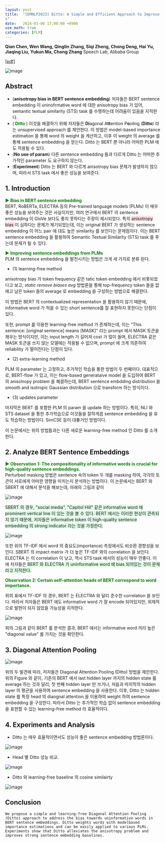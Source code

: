```yaml
---
layout: post
title:  "[EMNLP2023] Ditto: A Simple and Efficient Approach to Improve Sentence Embeddings
s"
date:   2024-03-06 17:00:00 +0900
use_math: true
categories: [PLM]
---
```


**Qian Chen, Wen Wang, Qinglin Zhang, Siqi Zheng, Chong Deng, Hai Yu, Jiaqing Liu, Yukun Ma, Chong Zhang**
Speech Lab, Alibaba Group &emsp;

[[pdf]](https://aclanthology.org/2023.emnlp-main.359.pdf)

![image](https://github.com/yong1-kim/yong1-kim.github.io/assets/42200027/aff30a3c-abc0-42e1-af28-647086efdf67)

## Abstract
- (**anisotropy bias in BERT sentence embedding**) 저자들은 BERT sentence embedding 이 uninofrmative word 에 대한 anisotropy bias 가 있어, semantic textual similarity (STS) task 를 수행하는데 어려움이 있음을 지적한다.
- (<span style='color:green;font-weight:bold'> Ditto </span>) 이것을 해결하기 위해 저자들은 **Di**agonal A**tt**ention P**o**oling (**Ditto**) 라는 unsupervised approach 를 제안한다. 이 방법은 model-based importance estimation 을 통해 word 의 weight 을 계산하고, 이후 이 weight 의 average 를 통해 sentence embedding 을 얻는다. Ditto 는 BERT 뿐 아니라 어떠한 PLM 에도 적용될 수 있다.
- (**No use of param**) 다른 sentence embedding 들과 다르게 Ditto 는 어떠한 추가적인 parameter 도 요구하지 않는다.
- (**Experiment**) Ditto 는 BERT 와 다르게 anisotropy bias 문제가 발생하지 않으며, 따라서 STS task 에서 좋은 성능을 보여준다.

## 1. Introduction
<span style='color:green;font-weight:bold'> ▶ Bias in BERT sentence embedding </span>
<br> 
BERT, RoBERTa, ELECTRA 등의 Pre-trained language models (PLMs) 이 매우 좋은 성능을 보여주는 것은 사실이지만, 여러 연구에서 BERT 의 sentence embedding 이 GloVe 보다도 좋지 못하다는 주장이 제시되었다.
특히 <span style='background-color: #ffdce0'> anisotropy bias </span> 이 심하다는 문제가 제기되었는데, 이는 original BERT 가 생성하는 sentence embedding 이 어느 pair 에 대도 높은 similarity 를 보인다는 문제점이다. 이는 BERT sentence embedding 을 활용하여 Semantic Textual Similarity (STS) task 를 푸는데 문제가 될 수 있다.

<span style='color:green;font-weight:bold'> ▶ Improving sentence embeddings from PLMs </span>
<br> 
PLM 의 sentence embedding 을 발전시키는 방법은 크게 세 가지로 분류 된다. 

- (1) learning-free method

anisotropy bias 가 token frequency 같은 tatic token embedding 에서 비롯되었다고 보고, *static remove biases avg* 방법론을 통해 top-frequency token 들을 없애고 남은 token 들의 average 로 embedding 을 구성하는 방법으로 해결한다.

이 방법은 BERT 의 contextualized representation 을 활용하지 않기 때문에, informative word 가 적을 수 있는 short sentence를 잘 표현하지 못한다는 단점이 있다. 

또한, prompt 를 이용한 learning-free method 가 존재하는데, 이는 "This sentence: [original sentence] means [MASK]" 라는 prompt 에서 MASK 토큰을 채우는 방식이지만, 이는 input length 가 길어져 cost 가 많이 들며, ELECTRA 같은 MASK 토큰을 쓰지 않는 모델에는 적용될 수 없으며, prompt 에 크게 의존하여 reliability 가 떨어진다는 단점이 있다.

- (2) extra-learning method

PLM 의 parameter 는 고정하고, 추가적인 학습을 통한 방법이 두 번째이다.
대표적으로, BERT-flow 가 있고, 이는 flow-based generataive model 을 도입하여 BERT 의 anisotropy problem 을 해결하는데, BERT sentence embdding distribution 을 smooth and isotropic Gaussian distribution 으로 transform 하는 방식이다.

- (3) updates parameter

마지막은 BERT 를 포함한 PLM 의 param 을 update 하는 방법이다.
특히, NLI 와 STS dataset 을 통한 추가학습으로 이것들을 잘하게끔 sentence embedding 을 유도 학습하는 방법이다. SimCSE 등이 대푲거인 방법이다.

이 논문에서는 위의 방법들과는 다른 새로운 learning-free method 인 Ditto 를 소개한다.

## 2. Analyze BERT Sentence Embeddings
<span style='color:green;font-weight:bold'> ▶ Observation 1: The compositionality of informative words is crucial for high-quality sentence embeddings. </span>
<br>
Perturbed masking 방법은 sentence 속의 token 두 개를 masking 하여, 각각의 토큰이 서로에게 어떠한 영향을 미치는지 분석하는 방법이다.
이 논문에서는 BERT 와 SBERT 에 대해서 분석을 해보는데, 아래의 그림과 같이

![image](https://github.com/yong1-kim/yong1-kim.github.io/assets/42200027/549f6854-92d5-4c68-8e32-d079abc7a6bd)

<span style='background-color: #dcffe4'> 
SBERT 의 경우, "social media", "Capitol Hill" 같은 informative word 에 prominent vertical line 이 있는 것을 볼 수 있다. BERT 에서는 이러한 현상이 관측되지 않기 때문에, 저자들은 informative token 이 high-quality sentence embedding 의 strong indicator 라는 것을 가정한다.
 </span>

 ![image](https://github.com/yong1-kim/yong1-kim.github.io/assets/42200027/2b1f4f7f-d9a4-49fe-9cd2-e4eef2637a2b)

또한 위의 TF-IDF 에서 word 의 중요도(importance) 측정에서도 비슷환 경향성을 보인다. 
SBERT 의 impact matrix 가 더 높은 TF-IDF 와의 correlation 을 보인다.
ELECTRA 는 이 correlation 이 낮고, 역시 STS task 에서의 성능이 매우 안좋다.
이에 저자들은 <span style='background-color: #dcffe4'> BERT 와 ELECTRA 가 uninformative word 에 bias 되어있는 것이 문제라고 지적한다.  </span>

<span style='color:green;font-weight:bold'> Observation 2: Certain self-attention heads of BERT correspond to word importance. </span>
<br>

위의 표에서 TF-IDF 의 경우, BERT 는 ELECTRA 와 달리 준수한 correlation 을 보인다.
따라서 저자들은 BERT 에도 informative word 가 잘 encode 되어있지만, 외재적으로 발현이 되지 않았을 가능성을 지적한다.

![image](https://github.com/yong1-kim/yong1-kim.github.io/assets/42200027/956858cf-72de-4107-9390-830df89a6b6c)

위의 그림과 같이 BERT 를 분석한 결과, BERT 에서는 informative word 끼리 높은 "diagonal value" 를 가지는 것을 확인한다. 

## 3. Diagonal Attention Pooling

![image](https://github.com/yong1-kim/yong1-kim.github.io/assets/42200027/d99db8ec-de80-406c-b1a8-198dc6155ec6)

위의 두 발견에 따라, 저자들은 Diagonal Attention Pooling (Ditto)  방법을 제안한다.
위의 Figure 와 같이, 기존의 BERT 에서 last hidden layer 까지의 hidden state 를 average 하는 것과 달리, 첫 번째 hidden layer 만 쓰거나, 처음과 마지막의 hidden layer 의 평균을 사용하여 sentence embedding 을 사용한다. 
이후, Ditto 는 hidden state 를 특정 head 의  diaognal attention 을 이용하여 weight 하여 sentence embedding 을 구성한다.
따라서 Ditto 는 추가적인 학습 없이 sentence embedding 을 표현할 수 있는 learning-free method 라 효율적이다.

## 4. Experiments and Analysis

- Ditto 는 매우 효율적이면서도 성능이 좋은 sentence embedding 방법론이다.
 
![image](https://github.com/yong1-kim/yong1-kim.github.io/assets/42200027/3fee60fe-b866-4229-8bb9-6b11f6ac37be)

- Head 별 Ditto 성능 비교.

![image](https://github.com/yong1-kim/yong1-kim.github.io/assets/42200027/fd7ef98e-31bd-4663-997f-6e1f729bed1c)

- Ditto 와 learning-free baseline 의 cosine similairty

![image](https://github.com/yong1-kim/yong1-kim.github.io/assets/42200027/bfea4aa7-353a-4c9c-8a6a-0886da2542ae)



## Conclusion
```
We propose a simple and learning-free Diagonal Attention Pooling (Ditto) approach to address the bias towards uninformative words in BERT sentence embeddings. Ditto weights words with modelbased importance estimations and can be easily applied to various PLMs. Experiments show that Ditto alleviates the anisotropy problem and improves strong sentence embedding baselines.
```
